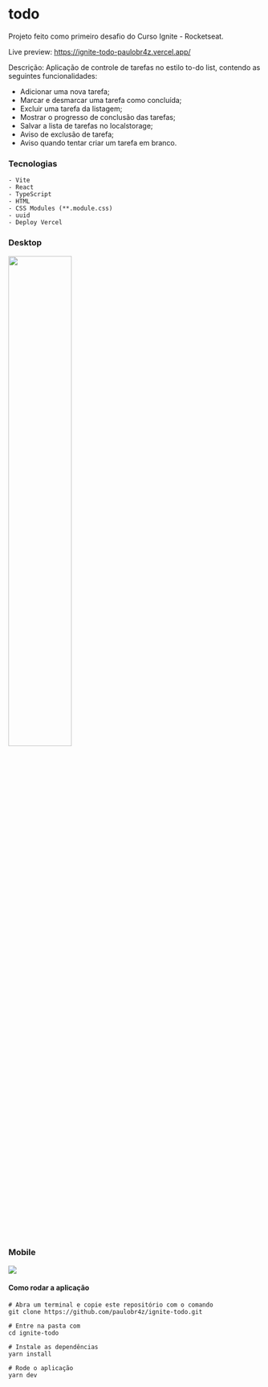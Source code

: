 # todo

<p>Projeto feito como primeiro desafio do Curso Ignite - Rocketseat.</p>

Live preview: <a href="https://ignite-todo-paulobr4z.vercel.app/">https://ignite-todo-paulobr4z.vercel.app/</a>

Descrição: Aplicação de controle de tarefas no estilo to-do list, contendo as seguintes funcionalidades:
- Adicionar uma nova tarefa;
- Marcar e desmarcar uma tarefa como concluída;
- Excluir uma tarefa da listagem;
- Mostrar o progresso de conclusão das tarefas;
- Salvar a lista de tarefas no localstorage;
- Aviso de exclusão de tarefa;
- Aviso quando tentar criar um tarefa em branco.

### Tecnologias

    - Vite
    - React
    - TypeScript
    - HTML
    - CSS Modules (**.module.css)
    - uuid
    - Deploy Vercel
    
### Desktop
<img src="https://user-images.githubusercontent.com/52705622/201169111-2076fc43-3c44-4805-850c-6007fb757fc0.png" style="width: 50%" />

### Mobile
<img src="https://user-images.githubusercontent.com/52705622/201169556-ce7e8503-0dd9-4582-8971-6a0e2f9a3367.png" />


<h4>Como rodar a aplicação</h4>

```
# Abra um terminal e copie este repositório com o comando
git clone https://github.com/paulobr4z/ignite-todo.git

# Entre na pasta com 
cd ignite-todo

# Instale as dependências
yarn install

# Rode o aplicação
yarn dev

```
